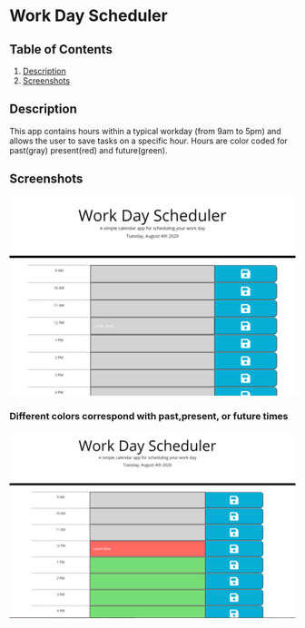 # Work Day Scheduler

## Table of Contents
1. [Description](#description)
2. [Screenshots](#Screenshots)


## Description
This app contains hours within a typical workday (from 9am to 5pm) and allows the user to save tasks on a specific hour. Hours are color coded for past(gray) present(red) and future(green).



## Screenshots

![Screenshot Home](https://github.com/lhooper921/WorkdayScheduler/blob/424beae9c2ae27d502ffe092cb2719d1095245a0/assets/Screenshot1.PNG)

### Different colors correspond with past,present, or future times
![Screenshot Classes](https://github.com/lhooper921/WorkdayScheduler/blob/424beae9c2ae27d502ffe092cb2719d1095245a0/assets/Screenshot2.PNG)
